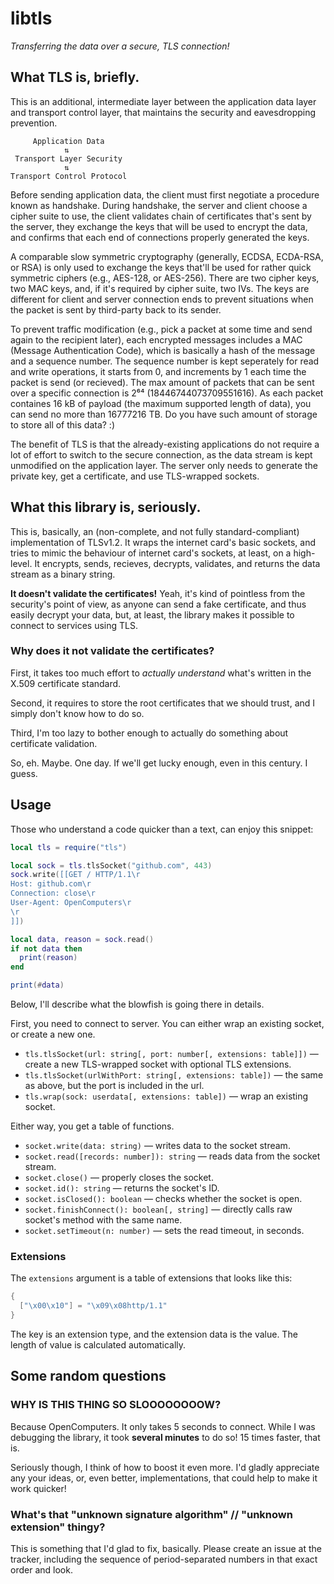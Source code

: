 # libtls
*Transferring the data over a secure, TLS connection!*

## What TLS is, briefly.
This is an additional, intermediate layer between the application data layer and transport control layer, that maintains the security and eavesdropping prevention.

```
     Application Data
            ⇅
 Transport Layer Security
            ⇅
Transport Control Protocol
```

Before sending application data, the client must first negotiate a procedure known as handshake. During handshake, the server and client choose a cipher suite to use, the client validates chain of certificates that's sent by the server, they exchange the keys that will be used to encrypt the data, and confirms that each end of connections properly generated the keys.

A comparable slow symmetric cryptography (generally, ECDSA, ECDA-RSA, or RSA) is only used to exchange the keys that'll be used for rather quick symmetric ciphers (e.g., AES-128, or AES-256). There are two cipher keys, two MAC keys, and, if it's required by cipher suite, two IVs. The keys are different for client and server connection ends to prevent situations when the packet is sent by third-party back to its sender.

To prevent traffic modification (e.g., pick a packet at some time and send again to the recipient later), each encrypted messages includes a MAC (Message Authentication Code), which is basically a hash of the message and a sequence number. The sequence number is kept seperately for read and write operations, it starts from 0, and increments by 1 each time the packet is send (or recieved). The max amount of packets that can be sent over a specific connection is 2⁶⁴ (18446744073709551616). As each packet containes 16 kB of payload (the maximum supported length of data), you can send no more than 16777216 TB. Do you have such amount of storage to store all of this data? :)

The benefit of TLS is that the already-existing applications do not require a lot of effort to switch to the secure connection, as the data stream is kept unmodified on the application layer. The server only needs to generate the private key, get a certificate, and use TLS-wrapped sockets.

## What this library is, seriously.
This is, basically, an (non-complete, and not fully standard-compliant) implementation of TLSv1.2. It wraps the internet card's basic sockets, and tries to mimic the behaviour of internet card's sockets, at least, on a high-level. It encrypts, sends, recieves, decrypts, validates, and returns the data stream as a binary string.

**It doesn't validate the certificates!** Yeah, it's kind of pointless from the security's point of view, as anyone can send a fake certificate, and thus easily decrypt your data, but, at least, the library makes it possible to connect to services using TLS.

### Why does it not validate the certificates?
First, it takes too much effort to *actually understand* what's written in the X.509 certificate standard.

Second, it requires to store the root certificates that we should trust, and I simply don't know how to do so.

Third, I'm too lazy to bother enough to actually do something about certificate validation.

So, eh. Maybe. One day. If we'll get lucky enough, even in this century. I guess.

## Usage
Those who understand a code quicker than a text, can enjoy this snippet:

```lua
local tls = require("tls")

local sock = tls.tlsSocket("github.com", 443)
sock.write([[GET / HTTP/1.1\r
Host: github.com\r
Connection: close\r
User-Agent: OpenComputers\r
\r
]])

local data, reason = sock.read()
if not data then
  print(reason)
end

print(#data)
```

Below, I'll describe what the blowfish is going there in details.

First, you need to connect to server. You can either wrap an existing socket, or create a new one.

* `tls.tlsSocket(url: string[, port: number[, extensions: table]])` — create a new TLS-wrapped socket with optional TLS extensions.
* `tls.tlsSocket(urlWithPort: string[, extensions: table])` — the same as above, but the port is included in the url.
* `tls.wrap(sock: userdata[, extensions: table])` — wrap an existing socket.

Either way, you get a table of functions.

* `socket.write(data: string)` — writes data to the socket stream.
* `socket.read([records: number]): string` — reads data from the socket stream.
* `socket.close()` — properly closes the socket.
* `socket.id(): string` — returns the socket's ID.
* `socket.isClosed(): boolean` — checks whether the socket is open.
* `socket.finishConnect(): boolean[, string]` — directly calls raw socket's method with the same name.
* `socket.setTimeout(n: number)` — sets the read timeout, in seconds.

### Extensions

The `extensions` argument is a table of extensions that looks like this:

```lua
{
  ["\x00\x10"] = "\x09\x08http/1.1"
}
```

The key is an extension type, and the extension data is the value. The length of value is calculated automatically.

## Some random questions

### WHY IS THIS THING SO SLOOOOOOOOW?
Because OpenComputers. It only takes 5 seconds to connect. While I was debugging the library, it took **several minutes** to do so! 15 times faster, that is.

Seriously though, I think of how to boost it even more. I'd gladly appreciate any your ideas, or, even better, implementations, that could help to make it work quicker!

### What's that "unknown signature algorithm" // "unknown extension" thingy?
This is something that I'd glad to fix, basically. Please create an issue at the tracker, including the sequence of period-separated numbers in that exact order and look.
